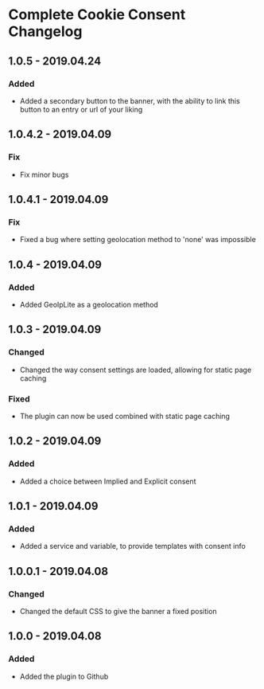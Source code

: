 # Complete Cookie Consent Changelog

## 1.0.5 - 2019.04.24
### Added
- Added a secondary button to the banner, with the ability to link this button to an entry or url of your liking

## 1.0.4.2 - 2019.04.09
### Fix
- Fix minor bugs

## 1.0.4.1 - 2019.04.09
### Fix
- Fixed a bug where setting geolocation method to 'none' was impossible

## 1.0.4 - 2019.04.09
### Added
- Added GeoIpLite as a geolocation method

## 1.0.3 - 2019.04.09
### Changed
- Changed the way consent settings are loaded, allowing for static page caching
### Fixed
- The plugin can now be used combined with static page caching

## 1.0.2 - 2019.04.09
### Added
- Added a choice between Implied and Explicit consent

## 1.0.1 - 2019.04.09
### Added
- Added a service and variable, to provide templates with consent info

## 1.0.0.1 - 2019.04.08
### Changed
- Changed the default CSS to give the banner a fixed position

## 1.0.0 - 2019.04.08
### Added
- Added the plugin to Github

